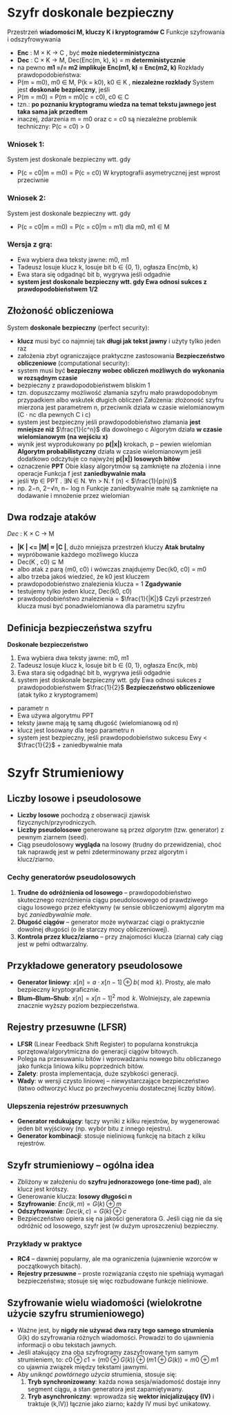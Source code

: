 # Szyfr doskonale bezpieczny
Przestrzeń **wiadomości M, kluczy K i kryptogramów C**
Funkcje szyfrowania i odszyfrowywania
- **Enc** : M × K → C , być **może niedeterministyczna**
- **Dec** : C × K → M, Dec(Enc(m, k), k) = m **deterministycznie**
- na pewno **m1 =/= m2 implikuje Enc(m1, k)̸ = Enc(m2, k)**
Rozkłady prawdopodobieństwa:
- P(m = m0), m0 ∈ M, P(k = k0), k0 ∈ K , **niezależne rozkłady**
System jest **doskonale bezpieczny**, jeśli
- P(m = m0) = P(m = m0|c = c0), c0 ∈ C
- tzn.: **po poznaniu kryptogramu wiedza na temat tekstu jawnego jest taka sama jak przedtem**
- inaczej, zdarzenia m = m0 oraz c = c0 są niezależne
problemik techniczny: P(c = c0) > 0

### Wniosek 1:
System jest doskonale bezpieczny wtt. gdy
- P(c = c0|m = m0) = P(c = c0)
W kryptografii asymetrycznej jest wprost przeciwnie

### Wniosek 2:
System jest doskonale bezpieczny wtt. gdy
- P(c = c0|m = m0) = P(c = c0|m = m1) dla m0, m1 ∈ M

### Wersja z grą:
- Ewa wybiera dwa teksty jawne: m0, m1
- Tadeusz losuje klucz k, losuje bit b ∈ {0, 1}, ogłasza Enc(mb, k)
- Ewa stara się odgadnąć bit b, wygrywa jeśli odgadnie
- **system jest doskonale bezpieczny wtt. gdy Ewa odnosi sukces z prawdopodobieństwem 1/2**

## Złożoność obliczeniowa
System **doskonale bezpieczny** (perfect security):
- **klucz** musi być co najmniej tak **długi jak tekst jawny** i użyty tylko jeden raz
- założenia zbyt ograniczające praktyczne zastosowania
**Bezpieczeństwo obliczeniowe** (computational security):
- system musi być **bezpieczny wobec obliczeń możliwych do**
**wykonania w rozsądnym czasie**
- bezpieczny z prawdopodobieństwem bliskim 1
- tzn. dopuszczamy możliwość złamania szyfru mało prawdopodobnym przypadkiem albo wskutek długich obliczeń
Założenia: złożoność szyfru mierzona jest parametrem n, przeciwnik działa w czasie wielomianowym (C · nc dla pewnych C i c)
- system jest bezpieczny jeśli prawdopodobieństwo złamania **jest mniejsze niż** $\frac{1}{c^n}$ dla dowolnego c
Algorytm działa **w czasie wielomianowym (na wejściu x)**
- wynik jest wyprodukowany po **p(|x|)** krokach, p – pewien wielomian
**Algorytm probabilistyczny** działa w czasie wielomianowym jeśli dodatkowo odczytuje co najwyżej **p(|x|) losowych bitów**
- oznaczenie **PPT**
Obie klasy algorytmów są zamknięte na złożenia i inne operacje
Funkcja f jest **zaniedbywalnie mała**
- jeśli ∀p ∈ PPT . ∃N ∈ N. ∀n > N. f (n) < $\frac{1}{p(n)}$
- np. 2−n, 2−√n, n− log n
Funkcje zaniedbywalnie małe są zamknięte na dodawanie i mnożenie przez wielomian

## Dwa rodzaje ataków
*Dec* : K × C → M
- **|K | <= |M| ≈ |C |**, dużo mniejsza przestrzeń kluczy
**Atak brutalny**
- wypróbowanie każdego możliwego klucza
- Dec(K , c0) ⊆ M
- albo atak z parą ⟨m0, c0⟩ i wówczas znajdujemy Dec(k0, c0) = m0
- albo trzeba jakoś wiedzieć, że k0 jest kluczem
- prawdopodobieństwo znalezienia klucza = 1
**Zgadywanie**
- testujemy tylko jeden klucz, Dec(k0, c0)
- prawdopodobieństwo znalezienia = $\frac{1}{|K|}$
Czyli przestrzeń klucza musi być ponadwielomianowa dla parametru szyfru

## Definicja bezpieczeństwa szyfru
**Doskonałe bezpieczeństwo**
1. Ewa wybiera dwa teksty jawne: m0, m1
2. Tadeusz losuje klucz k, losuje bit b ∈ {0, 1}, ogłasza Enc(k, mb)
3. Ewa stara się odgadnąć bit b, wygrywa jeśli odgadnie
4. system jest doskonale bezpieczny wtt. gdy Ewa odnosi sukces z prawdopodobieństwem $\frac{1}{2}$
**Bezpieczeństwo obliczeniowe** (atak tylko z kryptogramem)
- parametr n
- Ewa używa algorytmu PPT
- teksty jawne mają tę samą długość (wielomianową od n)
- klucz jest losowany dla tego parametru n
- system jest bezpieczny, jeśli prawdopodobieństwo sukcesu Ewy < $\frac{1}{2}$ + zaniedbywalnie mała

# Szyfr Strumieniowy

## Liczby losowe i  pseudolosowe
- **Liczby losowe** pochodzą z obserwacji zjawisk fizycznych/przyrodniczych.
- **Liczby pseudolosowe** generowane są przez _algorytm_ (tzw. generator) z pewnym ziarnem (seed).
- Ciąg pseudolosowy **wygląda** na losowy (trudny do przewidzenia), choć tak naprawdę jest w pełni zdeterminowany przez algorytm i klucz/ziarno.

### Cechy generatorów pseudolosowych
1. **Trudne do odróżnienia od losowego** – prawdopodobieństwo skutecznego rozróżnienia ciągu pseudolosowego od prawdziwego ciągu losowego przez efektywny (w sensie obliczeniowym) algorytm ma być _zaniedbywalnie małe_.
2. **Długość ciągów** – generator może wytwarzać ciągi o praktycznie dowolnej długości (o ile starczy mocy obliczeniowej).
3. **Kontrola przez klucz/ziarno** – przy znajomości klucza (ziarna) cały ciąg jest w pełni odtwarzalny.

## Przykładowe generatory pseudolosowe
- **Generator liniowy**: $x[n]=a⋅x[n−1]⊕b(\bmod k)$. Prosty, ale mało bezpieczny kryptograficznie.
- **Blum–Blum–Shub**: $x[n]=x[n−1]^2\bmod k$. Wolniejszy, ale zapewnia znacznie wyższy poziom bezpieczeństwa.

## Rejestry przesuwne (LFSR)
- **LFSR** (Linear Feedback Shift Register) to popularna konstrukcja sprzętowa/algorytmiczna do generacji ciągów bitowych.
- Polega na przesuwaniu bitów i wprowadzaniu nowego bitu obliczanego jako funkcja liniowa kilku poprzednich bitów.
- **Zalety**: prosta implementacja, duże szybkości generacji.
- **Wady**: w wersji czysto liniowej – niewystarczające bezpieczeństwo (łatwo odtworzyć klucz po przechwyceniu dostatecznej liczby bitów).

### Ulepszenia rejestrów przesuwnych
- **Generator redukujący**: łączy wyniki z kilku rejestrów, by wygenerować jeden bit wyjściowy (np. wybór bitu z innego rejestru).
- **Generator kombinacji**: stosuje nieliniową funkcję na bitach z kilku rejestrów.

## Szyfr strumieniowy – ogólna idea
- Zbliżony w założeniu do **szyfru jednorazowego (one-time pad)**, ale klucz jest krótszy.
- Generowanie klucza: **losowy długości n**
- **Szyfrowanie**: $Enc⁡(k,m)=G(k)⊕m$ 
- **Odszyfrowanie**: $Dec⁡(k,c)=G(k)⊕c$
- Bezpieczeństwo opiera się na jakości generatora G. Jeśli ciąg nie da się odróżnić od losowego, szyfr jest (w dużym uproszczeniu) bezpieczny.

### Przykłady w praktyce
- **RC4** – dawniej popularny, ale ma ograniczenia (ujawnienie wzorców w początkowych bitach).
- **Rejestry przesuwne** – proste rozwiązania często nie spełniają wymagań bezpieczeństwa; stosuje się więc rozbudowane funkcje nieliniowe.

## Szyfrowanie wielu wiadomości (wielokrotne użycie szyfru strumieniowego)
- Ważne jest, by **nigdy nie używać dwa razy tego samego strumienia** G(k) do szyfrowania różnych wiadomości. Prowadzi to do ujawnienia informacji o obu tekstach jawnych.
- Jeśli atakujący zna oba szyfrogramy zaszyfrowane tym samym strumieniem, to:
    $c0⊕c1=(m0⊕G(k))⊕(m1⊕G(k))=m0⊕m1$
    co ujawnia związek między tekstami jawnymi.
- Aby _uniknąć powtórnego użycia_ strumienia, stosuje się:
    1. **Tryb synchronizowany**: każda nowa sesja/wiadomość dostaje inny segment ciągu, a stan generatora jest zapamiętywany.
    2. **Tryb asynchroniczny**: wprowadza się **wektor inicjalizujący (IV)** i traktuje (k,IV)) łącznie jako ziarno; każdy IV musi być unikatowy.